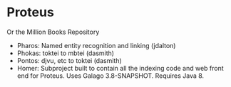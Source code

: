 Proteus
===

Or the Million Books Repository

- Pharos: Named entity recognition and linking (jdalton)
- Phokas: toktei to mbtei (dasmith)
- Pontos: djvu, etc to toktei (dasmith)
- Homer: Subproject built to contain all the indexing code and web front end for Proteus. Uses Galago 3.8-SNAPSHOT. Requires Java 8.
